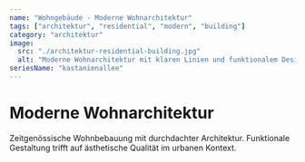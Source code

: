 ```yaml
---
name: "Wohngebäude - Moderne Wohnarchitektur"
tags: ["architektur", "residential", "modern", "building"]
category: "architektur"
image:
  src: "./architektur-residential-building.jpg"
  alt: "Moderne Wohnarchitektur mit klaren Linien und funktionalem Design"
seriesName: "kastanienallee"
---
```


# Moderne Wohnarchitektur

Zeitgenössische Wohnbebauung mit durchdachter Architektur. Funktionale Gestaltung trifft auf ästhetische Qualität im urbanen Kontext.
